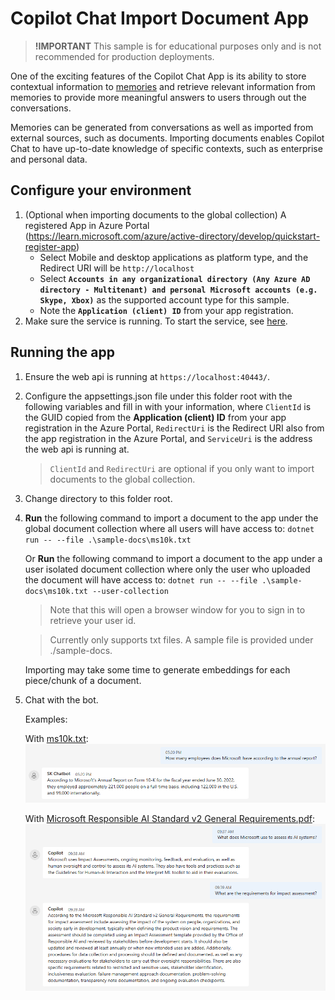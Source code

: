 ﻿# Copilot Chat Import Document App

> **!IMPORTANT**
> This sample is for educational purposes only and is not recommended for production deployments.

One of the exciting features of the Copilot Chat App is its ability to store contextual information
to [memories](https://github.com/microsoft/semantic-kernel/blob/main/docs/EMBEDDINGS.md) and retrieve
relevant information from memories to provide more meaningful answers to users through out the conversations.

Memories can be generated from conversations as well as imported from external sources, such as documents.
Importing documents enables Copilot Chat to have up-to-date knowledge of specific contexts, such as enterprise and personal data.

## Configure your environment
1. (Optional when importing documents to the global collection) A registered App in Azure Portal (https://learn.microsoft.com/azure/active-directory/develop/quickstart-register-app)
   - Select Mobile and desktop applications as platform type, and the Redirect URI will be `http://localhost`
   - Select **`Accounts in any organizational directory (Any Azure AD directory - Multitenant)
     and personal Microsoft accounts (e.g. Skype, Xbox)`** as the supported account
     type for this sample.
   - Note the **`Application (client) ID`** from your app registration.
2. Make sure the service is running. To start the service, see [here](../webapi/README.md).

## Running the app
1. Ensure the web api is running at `https://localhost:40443/`.
2. Configure the appsettings.json file under this folder root with the following variables and fill
   in with your information, where
   `ClientId` is the GUID copied from the **Application (client) ID** from your app registration in the Azure Portal,
   `RedirectUri` is the Redirect URI also from the app registration in the Azure Portal, and
   `ServiceUri` is the address the web api is running at.

   > `ClientId` and `RedirectUri` are optional if you only want to import documents to the global collection.
3. Change directory to this folder root.
4. **Run** the following command to import a document to the app under the global document collection where
   all users will have access to:
   `dotnet run -- --file .\sample-docs\ms10k.txt`
   
   Or **Run** the following command to import a document to the app under a user isolated document collection where
   only the user who uploaded the document will have access to:
   `dotnet run -- --file .\sample-docs\ms10k.txt --user-collection`

   > Note that this will open a browser window for you to sign in to retrieve your user id. 

   > Currently only supports txt files. A sample file is provided under ./sample-docs.

   Importing may take some time to generate embeddings for each piece/chunk of a document.
5. Chat with the bot.

   Examples:

   With [ms10k.txt](./sample-docs/ms10k.txt):
   ![](../images/Document-Memory-Sample-1.png)

   With [Microsoft Responsible AI Standard v2 General Requirements.pdf](./sample-docs/Microsoft-Responsible-AI-Standard-v2-General-Requirements.pdf):
   ![](../images/Document-Memory-Sample-2.png)